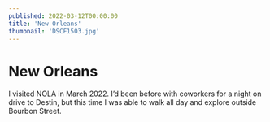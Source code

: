 ```yaml
---
published: 2022-03-12T00:00:00
title: 'New Orleans'
thumbnail: 'DSCF1503.jpg'
---
```

# New Orleans

I visited NOLA in March 2022. I’d been before with coworkers for a night on drive to Destin, but this time I was able to walk all day and explore outside Bourbon Street.
